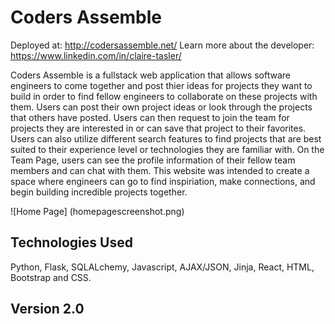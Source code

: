# Coders Assemble 

Deployed at: http://codersassemble.net/
Learn more about the developer: https://www.linkedin.com/in/claire-tasler/

Coders Assemble is a fullstack web application that allows software engineers 
to come together and post thier ideas for projects they want to build in order
to find fellow engineers to collaborate on these projects with them. Users can 
post their own project ideas or look through the projects that others have 
posted. Users can then request to join the team for projects they are 
interested in or can save that project to their favorites. Users can also 
utilize different search features to find projects that are best suited to 
their experience level or technologies they are familiar with. On the Team Page, 
users can see the profile information of their fellow team members and can chat 
with them. This website was intended to create a space where engineers can go 
to find inspiriation, make connections, and begin building incredible 
projects together. 

![Home Page] (homepagescreenshot.png)

## Technologies Used 
Python, Flask, SQLALchemy, Javascript, AJAX/JSON, Jinja, React, HTML, Bootstrap 
and CSS.

## Version 2.0

